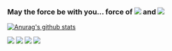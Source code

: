 
### May the force be with you... force of <img src="https://img.shields.io/badge/-.Net-blue"/> and <img src="https://img.shields.io/badge/-Swift-orange"/>
[![Anurag's github stats](https://github-readme-stats.vercel.app/api?username=ElysiumWhale&count_private=true&hide=contribs,prs,stars&show_icons=true&show_icons=true&theme=vue)](https://github.com/anuraghazra/github-readme-stats)
<p>
  <img src="https://img.shields.io/badge/-Swift-orange"/>
  <img src="https://img.shields.io/badge/-C%23-%23239120"/>
  <img src="https://img.shields.io/badge/-.Net-blue"/>
  <img src="https://img.shields.io/badge/WPF-MVVM-blueviolet"/>
</p>
<!--
**ElysiumWhale/ElysiumWhale** is a ✨ _special_ ✨ repository because its `README.md` (this file) appears on your GitHub profile.
